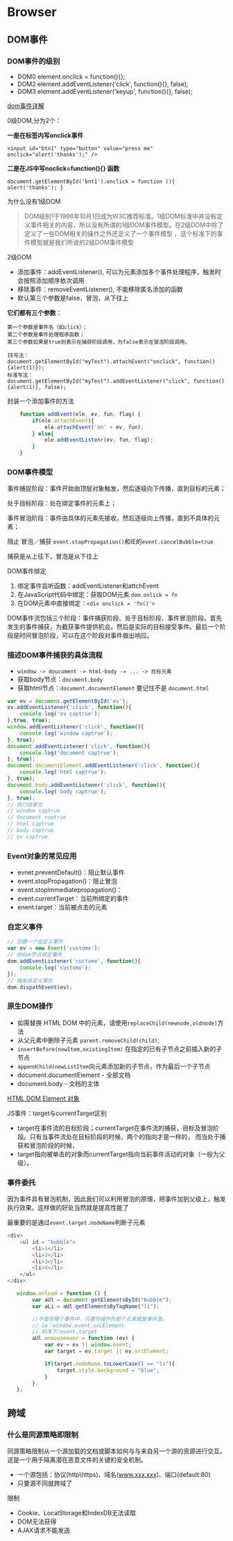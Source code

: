 # Browser

## DOM事件

### DOM事件的级别
- DOM0 element.onclick = function(){};
- DOM2 element.addEventListener('click', function(){}, false);
- DOM3 element.addEventListener('keyup', function(){}, false);

[dom事件详解](http://www.cnblogs.com/holyson/p/3914406.html)

0级DOM,分为2个：

**一是在标签内写onclick事件**

    <input id="btn1" type="button" value="press me" onclick="alert('thanks');" />

**二是在JS中写noclick=function(){} 函数**

    document.getElementById('bnt1').onclick = function (){ alert('thanks'); }


为什么没有1级DOM

> DOM级别1于1998年10月1日成为W3C推荐标准。1级DOM标准中并没有定义事件相关的内容，所以没有所谓的1级DOM事件模型。在2级DOM中除了定义了一些DOM相关的操作之外还定义了一个事件模型 ，这个标准下的事件模型就是我们所说的2级DOM事件模型

2级DOM
- 添加事件：addEventListener(), 可以为元素添加多个事件处理程序，触发时会按照添加顺序依次调用
- 移除事件：removeEventListener(), 不能移除匿名添加的函数
- 默认第三个参数是false，冒泡，从下往上

**它们都有三个参数**：

    第一个参数是事件名（如click）；
    第二个参数是事件处理程序函数；
    第三个参数如果是true则表示在捕获阶段调用，为false表示在冒泡阶段调用。

    IE写法：
    document.getElementById("myTest").attachEvent("onclick", function(){alert(1)});
    标准写法：
    document.getElementById("myTest").addEventListener("click", function(){alert(1)}, false);

封装一个添加事件的方法
```js
    function addEvent(ele, ev, fun, flag) {
        if(ele.attachEvent){
            ele.attachEvent('on' + ev, fun);
        } else{
            ele.addEventListenr(ev, fun, flag);
        }
    }
```

### DOM事件模型
事件捕捉阶段：事件开始由顶层对象触发，然后逐级向下传播，直到目标的元素；

处于目标阶段：处在绑定事件的元素上；

事件冒泡阶段：事件由具体的元素先接收，然后逐级向上传播，直到不具体的元素；

阻止 冒泡／捕获 `event.stopPropagation()`和IE的`event.cancelBubble=true`

捕获是从上往下，冒泡是从下往上

DOM事件绑定
1. 绑定事件监听函数：addEventListener和attchEvent
2. 在JavaScript代码中绑定：获取DOM元素 `dom.onlick = fn`
3. 在DOM元素中直接绑定：`<div onclick = 'fn()'>`

DOM事件流包括三个阶段：事件捕获阶段、处于目标阶段、事件冒泡阶段。首先发生的事件捕获，为截获事件提供机会。然后是实际的目标接受事件。最后一个阶段是时间冒泡阶段，可以在这个阶段对事件做出响应。


### 描述DOM事件捕获的具体流程
- `window -> doucument -> html-body -> ... -> 目标元素`
- 获取body节点：`document.body`
- 获取html节点：`document.documentElement` 要记住不是 `document.html`

```js
var ev = document.getElementById('ev');
ev.addEventListener('click', function(){
	console.log('ev captrue');
},true, true);
window.addEventListener('click', function(){
	console.log('window captrue');
}, true);
document.addEventListener('click', function(){
	console.log('document captrue');
}, true);
document.documentElement.addEventListener('click', function(){
	console.log('html captrue');
}, true);
document.body.addEventListener('click', function(){
	console.log('body captrue');
}, true);
// 执行结果为
// window captrue
// document captrue
// html captrue
// body captrue
// ev captrue
```

### Event对象的常见应用
- evnet.preventDefault()：阻止默认事件
- event.stopPropagation()：阻止冒泡
- event.stoplmmediatepropagation()：
- event.currentTarget：当前所绑定的事件
- enent.target：当前被点击的元素

### 自定义事件

```js
// 创建一个自定义事件
var ev = new Event('custome');
// 给dom节点绑定事件
dom.addEventListener('cuctome', function(){
    console.log('custome');
});
// 触发自定义事件
dom.dispathEvent(ev);
```

### 原生DOM操作

- 如需替换 HTML DOM 中的元素，请使用` replaceChild(newnode,oldnode) `方法
- 从父元素中删除子元素 `parent.removeChild(child)`;
- `insertBefore(newItem,existingItem)` 在指定的已有子节点之前插入新的子节点
- `appendChild(newListItem`向元素添加新的子节点，作为最后一个子节点
- document.documentElement - 全部文档
- document.body - 文档的主体

[HTML DOM Element 对象](http://www.w3school.com.cn/jsref/dom_obj_all.asp)

JS事件：target与currentTarget区别
- target在事件流的目标阶段；currentTarget在事件流的捕获，目标及冒泡阶段。只有当事件流处在目标阶段的时候，两个的指向才是一样的， 而当处于捕获和冒泡阶段的时候，
- target指向被单击的对象而currentTarget指向当前事件活动的对象（一般为父级）。


### 事件委托

因为事件具有冒泡机制，因此我们可以利用冒泡的原理，把事件加到父级上，触发执行效果。这样做的好处当然就是提高性能了

最重要的是通过`event.target.nodeName`判断子元素

```javascript
<div>
    <ul id = "bubble">
        <li>1</li>
        <li>2</li>
        <li>3</li>
        <li>4</li>
    </ul>
</div>

   window.onload = function () {
        var aUl = document.getElementsById("bubble");
        var aLi = aUl.getElementsByTagName("li");

        //不管在哪个事件中，只要你操作的那个元素就是事件源。
        // ie：window.event.srcElement
        // 标准下:event.target
        aUl.onmouseover = function (ev) {
            var ev = ev || window.event;
            var target = ev.target || ev.srcElement;

            if(target.nodeName.toLowerCase() == "li"){
                target.style.background = "blue";
            }
        };
   };
```

## 跨域
### 什么是同源策略即限制
同源策略限制从一个源加载的文档或脚本如何与与来自另一个源的资源进行交互。这是一个用于隔离潜在恶意文件的关键的安全机制。

- 一个源包括：协议(http\https)、域名(www.xxx.xxx)、端口(default:80)
- 只要源不同就跨域了

限制
- Cookie、LocalStorage和IndexDB无法读取
- DOM无法获得
- AJAX请求不能发送

